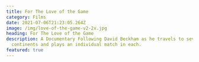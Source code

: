 ```yaml
---
title: For The Love of the Game
category: Films
date: 2021-07-06T21:23:05.264Z
image: /img/love-of-the-game-v2-2x.jpg
heading: For The Love of the Game
description: A Documentary Following David Beckham as he travels to seven
  continents and plays an individual match in each.
featured: true
---
```

